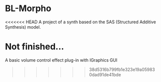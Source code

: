 # BL-Morpho
<<<<<<< HEAD
A project of a synth based on the SAS (Structured Additive Synthesis) model.

Not finished...
=======
A basic volume control effect plug-in with IGraphics GUI
>>>>>>> 38d5316b799fb1e323e19a059830dad91de41bde
